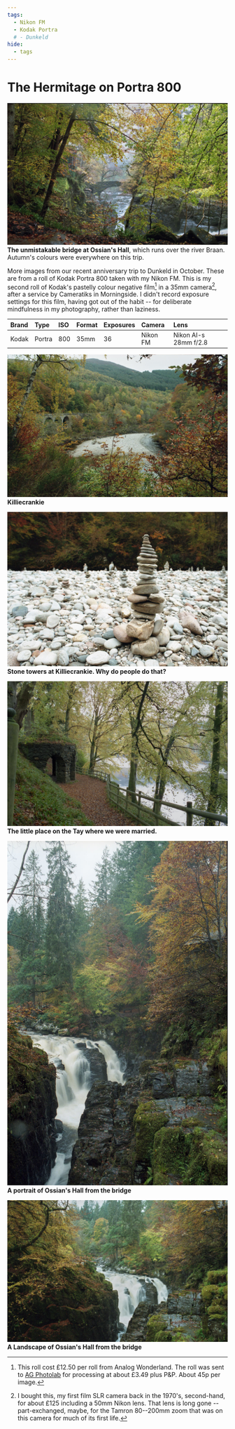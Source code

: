 ```yaml
---
tags:
  - Nikon FM
  - Kodak Portra
  # - Dunkeld
hide:
  - tags
---
```

# The Hermitage on Portra 800
![](/img/Kodak-Portra-800-20201109_09424821.jpg)
**The unmistakable bridge at Ossian's Hall**, which runs over the river Braan. Autumn's colours were everywhere on this trip.

More images from our recent anniversary trip to Dunkeld in October. These are from a roll of Kodak Portra 800 taken with my Nikon FM. This is my second roll of Kodak's pastelly colour negative film[^aw] in a 35mm camera[^fm], after a service by Cameratiks in Morningside.  I didn't record exposure settings for this film, having got out of the habit -- for deliberate mindfulness in my photography, rather than laziness.

Brand|Type|ISO|Format|Exposures|Camera|Lens
:----|:---|:--|:-----|:--------|:-----|:----
Kodak|Portra|800|35mm|36|Nikon FM|Nikon AI-s 28mm f/2.8 


![](/img/Kodak-Portra-800-20201109_09004793.jpg)
**Killiecrankie**

![](/img/Kodak-Portra-800-20201109_09022596.jpg)
**Stone towers at Killiecrankie. Why do people do that?**

![](/img/Kodak-Portra-800-20201109_09145595.jpg)
**The little place on the Tay where we were married.**

![](/img/Kodak-Portra-800-20201109_09323769.jpg)
**A portrait of Ossian's Hall from the bridge**

![](/img/Kodak-Portra-800-20201109_09454798.jpg)
**A Landscape of Ossian's Hall from the bridge**

[^aw]: This roll cost £12.50 per roll from Analog Wonderland. The roll was sent to [AG Photolab](https://www.ag-photolab.co.uk/) for processing at about £3.49 plus P&P. About 45p per image.

[^fm]: I bought this, my first film SLR camera back in the 1970's, second-hand, for about £125 including a 50mm Nikon lens. That lens is long gone -- part-exchanged, maybe, for the Tamron 80--200mm zoom that was on this camera for much of its first life.
